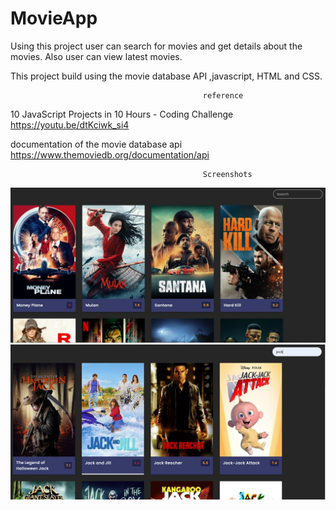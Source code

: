 # MovieApp
Using this project user can search for movies and get details about the movies. Also  user can view latest movies.

This project build using the movie database API ,javascript, HTML and CSS.

                                               reference
10 JavaScript Projects in 10 Hours - Coding Challenge
https://youtu.be/dtKciwk_si4

documentation of the movie database api
https://www.themoviedb.org/documentation/api


                                               Screenshots
                                               
 <img src="m3.jpg">
 <img src="m4.jpg">

